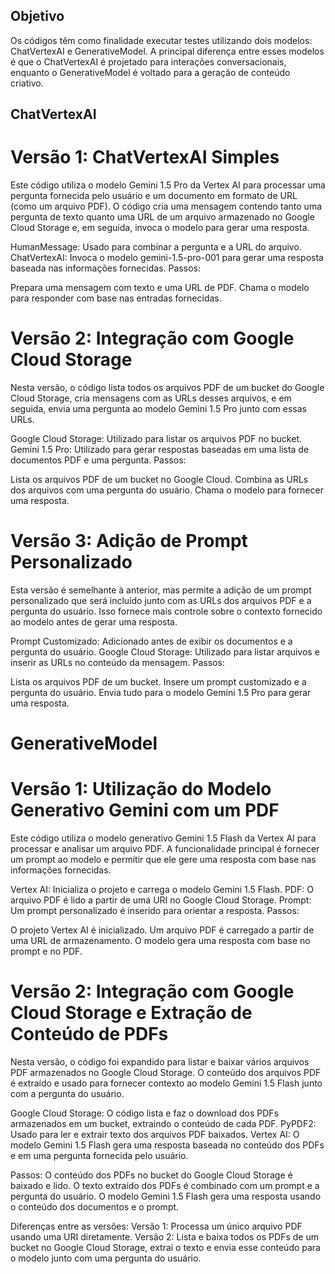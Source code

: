 ## Objetivo
Os códigos têm como finalidade executar testes utilizando dois modelos: ChatVertexAI e GenerativeModel. A principal diferença entre esses modelos é que o ChatVertexAI é projetado para interações conversacionais, enquanto o GenerativeModel é voltado para a geração de conteúdo criativo.

## ChatVertexAI 
# Versão 1: ChatVertexAI Simples 
Este código utiliza o modelo Gemini 1.5 Pro da Vertex AI para processar uma pergunta fornecida pelo usuário e um documento em formato de URL (como um arquivo PDF). O código cria uma mensagem contendo tanto uma pergunta de texto quanto uma URL de um arquivo armazenado no Google Cloud Storage e, em seguida, invoca o modelo para gerar uma resposta.

HumanMessage: Usado para combinar a pergunta e a URL do arquivo.
ChatVertexAI: Invoca o modelo gemini-1.5-pro-001 para gerar uma resposta baseada nas informações fornecidas.
Passos:

Prepara uma mensagem com texto e uma URL de PDF.
Chama o modelo para responder com base nas entradas fornecidas.

# Versão 2: Integração com Google Cloud Storage 
Nesta versão, o código lista todos os arquivos PDF de um bucket do Google Cloud Storage, cria mensagens com as URLs desses arquivos, e em seguida, envia uma pergunta ao modelo Gemini 1.5 Pro junto com essas URLs.

Google Cloud Storage: Utilizado para listar os arquivos PDF no bucket.
Gemini 1.5 Pro: Utilizado para gerar respostas baseadas em uma lista de documentos PDF e uma pergunta.
Passos:

Lista os arquivos PDF de um bucket no Google Cloud.
Combina as URLs dos arquivos com uma pergunta do usuário.
Chama o modelo para fornecer uma resposta.

# Versão 3: Adição de Prompt Personalizado
Esta versão é semelhante à anterior, mas permite a adição de um prompt personalizado que será incluído junto com as URLs dos arquivos PDF e a pergunta do usuário. Isso fornece mais controle sobre o contexto fornecido ao modelo antes de gerar uma resposta.

Prompt Customizado: Adicionado antes de exibir os documentos e a pergunta do usuário.
Google Cloud Storage: Utilizado para listar arquivos e inserir as URLs no conteúdo da mensagem.
Passos:

Lista os arquivos PDF de um bucket.
Insere um prompt customizado e a pergunta do usuário.
Envia tudo para o modelo Gemini 1.5 Pro para gerar uma resposta.

# GenerativeModel
# Versão 1: Utilização do Modelo Generativo Gemini com um PDF
Este código utiliza o modelo generativo Gemini 1.5 Flash da Vertex AI para processar e analisar um arquivo PDF. A funcionalidade principal é fornecer um prompt ao modelo e permitir que ele gere uma resposta com base nas informações fornecidas.

Vertex AI: Inicializa o projeto e carrega o modelo Gemini 1.5 Flash.
PDF: O arquivo PDF é lido a partir de uma URI no Google Cloud Storage.
Prompt: Um prompt personalizado é inserido para orientar a resposta.
Passos:

O projeto Vertex AI é inicializado.
Um arquivo PDF é carregado a partir de uma URL de armazenamento.
O modelo gera uma resposta com base no prompt e no PDF.

# Versão 2: Integração com Google Cloud Storage e Extração de Conteúdo de PDFs
Nesta versão, o código foi expandido para listar e baixar vários arquivos PDF armazenados no Google Cloud Storage. O conteúdo dos arquivos PDF é extraído e usado para fornecer contexto ao modelo Gemini 1.5 Flash junto com a pergunta do usuário.

Google Cloud Storage: O código lista e faz o download dos PDFs armazenados em um bucket, extraindo o conteúdo de cada PDF.
PyPDF2: Usado para ler e extrair texto dos arquivos PDF baixados.
Vertex AI: O modelo Gemini 1.5 Flash gera uma resposta baseada no conteúdo dos PDFs e em uma pergunta fornecida pelo usuário.

Passos:
O conteúdo dos PDFs no bucket do Google Cloud Storage é baixado e lido.
O texto extraído dos PDFs é combinado com um prompt e a pergunta do usuário.
O modelo Gemini 1.5 Flash gera uma resposta usando o conteúdo dos documentos e o prompt.

Diferenças entre as versões:
Versão 1: Processa um único arquivo PDF usando uma URI diretamente.
Versão 2: Lista e baixa todos os PDFs de um bucket no Google Cloud Storage, extrai o texto e envia esse conteúdo para o modelo junto com uma pergunta do usuário.

